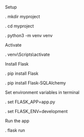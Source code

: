 Setup 

. mkdir myproject

. cd myproject

. python3 -m venv venv



Activate

. venv\Scripts\activate



Install Flask

. pip install Flask

. pip install Flask-SQLAlchemy



Set environment variables in terminal

. set FLASK_APP=app.py

. set FLASK_ENV=development



Run the app 

. flask run
